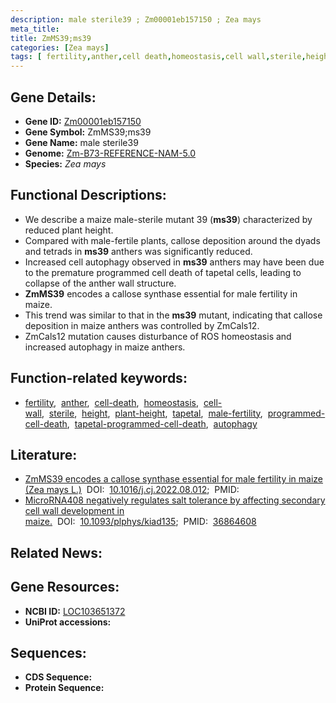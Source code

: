 ```yaml
---
description: male sterile39 ; Zm00001eb157150 ; Zea mays
meta_title:
title: ZmMS39;ms39
categories: [Zea mays]
tags: [ fertility,anther,cell death,homeostasis,cell wall,sterile,height,plant height,tapetal,male fertility,programmed cell death,tapetal programmed cell death,autophagy ]
---
```


## Gene Details:
- **Gene ID:**	[Zm00001eb157150](https://www.maizegdb.org/gene_center/gene/Zm00001eb157150)
- **Gene Symbol:** ZmMS39;ms39
- **Gene Name:** male sterile39
- **Genome:** [Zm-B73-REFERENCE-NAM-5.0](https://www.maizegdb.org/genome/assembly/Zm-B73-REFERENCE-NAM-5.0)
- **Species:** *Zea mays*

## Functional Descriptions:
   - We describe a maize male-sterile mutant 39 (**ms39**) characterized by reduced plant height.
   - Compared with male-fertile plants, callose deposition around the dyads and tetrads in **ms39** anthers was significantly reduced.
   - Increased cell autophagy observed in **ms39** anthers may have been due to the premature programmed cell death of tapetal cells, leading to collapse of the anther wall structure.
   - **ZmMS39** encodes a callose synthase essential for male fertility in maize.
   - This trend was similar to that in the **ms39** mutant, indicating that callose deposition in maize anthers was controlled by ZmCals12.
   - ZmCals12 mutation causes disturbance of ROS homeostasis and increased autophagy in maize anthers.

## Function-related keywords:
- [fertility](/tags/fertility/),&nbsp;&nbsp;[anther](/tags/anther/),&nbsp;&nbsp;[cell-death](/tags/cell-death/),&nbsp;&nbsp;[homeostasis](/tags/homeostasis/),&nbsp;&nbsp;[cell-wall](/tags/cell-wall/),&nbsp;&nbsp;[sterile](/tags/sterile/),&nbsp;&nbsp;[height](/tags/height/),&nbsp;&nbsp;[plant-height](/tags/plant-height/),&nbsp;&nbsp;[tapetal](/tags/tapetal/),&nbsp;&nbsp;[male-fertility](/tags/male-fertility/),&nbsp;&nbsp;[programmed-cell-death](/tags/programmed-cell-death/),&nbsp;&nbsp;[tapetal-programmed-cell-death](/tags/tapetal-programmed-cell-death/),&nbsp;&nbsp;[autophagy](/tags/autophagy/)

## Literature:
   - [ZmMS39 encodes a callose synthase essential for male fertility in maize (Zea mays L.)]( https://www.sciencedirect.com/science/article/pii/S2214514122002227)&nbsp;&nbsp;DOI:&nbsp;&nbsp;[10.1016/j.cj.2022.08.012](https://www.sciencedirect.com/science/article/pii/S2214514122002227);&nbsp;&nbsp;PMID:&nbsp;&nbsp;[](https://pubmed.ncbi.nlm.nih.gov//)
   - [MicroRNA408 negatively regulates salt tolerance by affecting secondary cell wall development in maize.]( https://academic.oup.com/plphys/article-abstract/192/2/1569/7067771?redirectedFrom=fulltext)&nbsp;&nbsp;DOI:&nbsp;&nbsp;[10.1093/plphys/kiad135](https://academic.oup.com/plphys/article-abstract/192/2/1569/7067771?redirectedFrom=fulltext);&nbsp;&nbsp;PMID:&nbsp;&nbsp;[36864608](https://pubmed.ncbi.nlm.nih.gov/36864608/)

## Related News:

## Gene Resources:
- **NCBI ID:** [LOC103651372](https://www.ncbi.nlm.nih.gov/gene/?term=LOC103651372)
- **UniProt accessions:** [](https://www.uniprot.org/uniprotkb//entry)



## Sequences:
- **CDS Sequence:**
- **Protein Sequence:**
